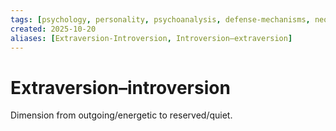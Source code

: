 ```yaml
---
tags: [psychology, personality, psychoanalysis, defense-mechanisms, neo-freudians, social-cognitive, traits, big-five, assessment, mbti]
created: 2025-10-20
aliases: [Extraversion-Introversion, Introversion–extraversion]
---
```

# Extraversion–introversion

Dimension from outgoing/energetic to reserved/quiet.
